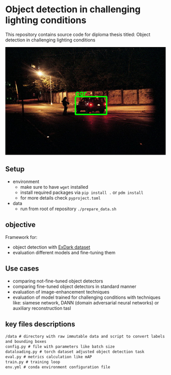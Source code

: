 # Object detection in challenging lighting conditions

This repository contains source code for diploma thesis titled: Object detection in challenging lighting conditions


![sample img](doc/readme_imgs/img1.png)

## Setup
- environment
  - make sure to have `wget` installed
  - install required packages via `pip install .` or `pdm install`
  - for more details check `pyproject.toml`
- data
  - run from root of repository `./prepare_data.sh`

## objective
Framework for:
- object detection with [ExDark dataset](https://github.com/cs-chan/Exclusively-Dark-Image-Dataset)
- evaluation different models and fine-tuning them

## Use cases
- comparing not-fine-tuned object detectors
- comparing fine-tuned object detectors in standard manner
- evaluation of image-enhancement techniques
- evaluation of model trained for challenging conditions with techniques like: siamese network, DANN (domain adversarial neural networks) or auxiliary reconstruction tasl   

## key files descriptions
```shell
/data # directory with raw immutable data and script to convert labels and bounding boxes
config.py # file with parameters like batch size
dataloading.py # torch dataset adjusted object detection task
eval.py # metrics calculation like mAP
train.py # training loop
env.yml # conda environment configuration file
```